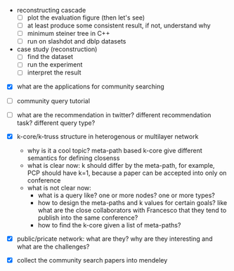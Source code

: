 - reconstructing cascade
  - [ ] plot the evaluation figure (then let's see)
  - [ ] at least produce some consistent result, if not, understand why
  - [ ] minimum steiner tree in C++
  - [ ] run on slashdot and dblp datasets
- case study (reconstruction)
  - [ ] find the dataset
  - [ ] run the experiment
  - [ ] interpret the result
- [X] what are the applications for community searching
- [ ] community query tutorial 
- [ ] what are the recommendation in twitter? different recommendation task? different query type?
- [X] k-core/k-truss structure in heterogenous or multilayer network
  - why is it a cool topic? meta-path based k-core give different semantics for defining closenss
  - what is clear now: k should differ by the meta-path, for example, PCP should have k=1, because a paper can be accepted into only on conference
  - what is not clear now: 
    - what is a query like? one or more nodes? one or more types?
    - how to design the meta-paths and k values for certain goals? like what are the close collaborators with Francesco that they tend to publish into the same conference? 
    - how to find the k-core given a list of meta-paths? 

- [X] public/pricate network: what are they? why are they interesting and what are the challenges?
- [X] collect the community search papers into mendeley

